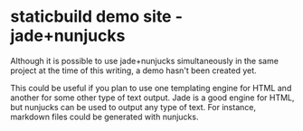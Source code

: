 # staticbuild demo site - jade+nunjucks

Although it is possible to use jade+nunjucks simultaneously in the same 
project at the time of this writing, a demo hasn't been created yet.

This could be useful if you plan to use one templating engine for HTML and 
another for some other type of text output. Jade is a good engine for HTML,
but nunjucks can be used to output any type of text. For instance, markdown 
files could be generated with nunjucks.
